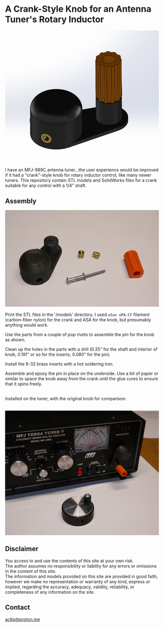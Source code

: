 # A Crank-Style Knob for an Antenna Tuner's Rotary Inductor

![Graph](img/Assembly.png)


I have an MFJ-989C antenna tuner...the user experience would be improved if it had a "crank"-style knob for rotary inductor control, like many newer tuners.
This repository contain STL models and SolidWorks files for a crank suitable for any control with a 1/4" shaft.


## Assembly

![Graph](img/Parts.png)

Print the STL files in the '/models' directory. I used `eSun ePA-CF` filament (carbon-fiber nylon) for the crank and ASA for the knob,
but presumably anything would work.

Use the parts from a couple of pop rivets to assemble the pin for the knob as shown.

Clean up the holes in the parts with a drill (0.25" for the shaft and interior of knob, 0.191" or so for the inserts, 0.080" for the pin).

Install the 6-32 brass inserts with a hot soldering iron.

Assemble and epoxy the pin in place on the underside. Use a bit of paper or similar to space the knob away from the crank until the glue cures to ensure that it spins freely.

<br/>
Installed on the tuner, with the original knob for comparison:
<br/>
<br/>

![Graph](img/Tuner.png)


## Disclaimer
You access to and use the contents of this site at your own risk.\
The author assumes no responsibility or liability for any errors or omissions in the content of this site.\
The information and models provided on this site are provided in good faith, however we make no representation  or warranty of any kind,
express or implied, regarding the accuracy, adequacy,  validity, reliability, or completeness of any information on the site.


## Contact
ac8p@proton.me
